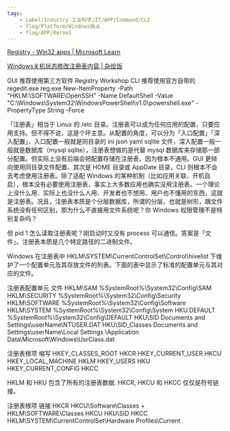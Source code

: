 ```yaml
---
tags:
    - Label/Industry-工业科学/IT/APP/Command/CLI
    - flag/Platform/Windows独占
    - flag/APP/Kernel
---
```


[Registry - Win32 apps | Microsoft Learn](https://learn.microsoft.com/en-us/windows/win32/sysinfo/registry)

[Windows关机状态修改注册表内容 | 杂烩饭](https://zahui.fan/posts/36ac7ecc/)


GUI 推荐使用第三方软件 Registry Workshop
CLI 推荐使用官方自带的 regedit.exe reg.exe
New-ItemProperty -Path "HKLM:\SOFTWARE\OpenSSH" -Name DefaultShell -Value "C:\Windows\System32\WindowsPowerShell\v1.0\powershell.exe" -PropertyType String -Force

「注册表」相当于 Linux 的 /etc 目录。注册表可以成为任何应用的配置，只要应用支持。但不得不说，这是个坏主意。从配置的角度，可以分为「入口配置」「深入配置」，入口配置一般就是同目录的 ini json yaml sqlite 文件，深入配置一般一般就是数据库（mysql sqlite），注册表想做的是代替 mysql 数据库来存储那一部分配置。但实际上没有后端会把配置存储在注册表，因为根本不通用。GUI 更倾向使用同目录文件配置、其次是 HOME 目录或 AppDate 目录，CLI 则根本不会去考虑使用注册表。除了适配 Windows 的某种机制（比如应用关联、开机自启），根本没有必要使用注册表，事实上大多数应用也确实没用注册表。一个理论上没什么用、实际上也没什么人用、开发者也不想用、用户也不懂用的东西，这就是注册表。况且，注册表本质是个分层数据库，所谓的分层，也就是树形，跟文件系统没有任何区别，那为什么不直接用文件系统呢？你 Windows 权限管理不是特别复杂吗？

但 pid 1 怎么读取注册表呢？刚启动时又没有 process 可以通信。答案是「文件」。注册表本质是几个特定路径的二进制文件。

Windows 在注册表中 HKLM\SYSTEM\CurrentControlSet\Control\hivelist 下维护了一个配置单元及其存放文件的列表。下面的表中显示了标准的配置单元与其对应的文件。

注册表配置单元  文件 
HKLM\SAM %SystemRoot%\System32\Config\SAM 
HKLM\SECURITY %SystemRoot%\System32\Config\Security 
HKLM\SOFTWARE %SystemRoot%\System32\Config\Software 
HKLM\SYSTEM %SystemRoot%\System32\Config\System 
HKU\.DEFAULT %SystemRoot%\System32\Config\DEFAULT 
HKU\SID Documents and Settings\userName\NTUSER.DAT 
HKU\SID_Classes Documents and Settings\userName\Local Settings \Application Data\Microsoft\Windows\UsrClass.dat 

注册表根项 缩写 
HKEY_CLASSES_ROOT  HKCR 
HKEY_CURRENT_USER  HKCU 
HKEY_LOCAL_MACHINE  HKLM 
HKEY_USERS  HKU 
HKEY_CURRENT_CONFIG  HKCC 

HKLM 和 HKU 包含了所有的注册表数据.
HKCR, HKCU 和 HKCC 仅仅是符号链接。

注册表根项 链接 
HKCR HKCU\Software\Classes + HKLM\SOFTWARE\Classes 
HKCU HKU\SID 
HKCC HKLM\SYSTEM\CurrentControlSet\Hardware Profiles\Current